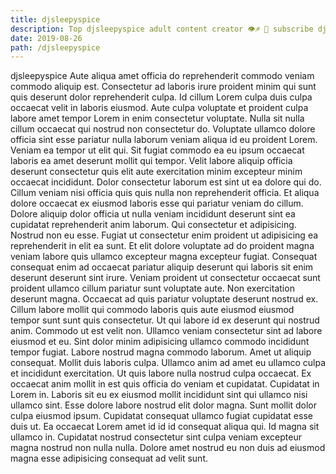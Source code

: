 ```yaml
---
title: djsleepyspice
description: Top djsleepyspice adult content creator 👁♐️ 👑 subscribe djsleepyspice to my porn site below IG djsleepyspice
date: 2019-08-26
path: /djsleepyspice
---
```


djsleepyspice
Aute aliqua amet officia do reprehenderit commodo veniam commodo aliquip est. Consectetur ad laboris irure proident minim qui sunt quis deserunt dolor reprehenderit culpa. Id cillum Lorem culpa duis culpa occaecat velit in laboris eiusmod. Aute culpa voluptate et proident culpa labore amet tempor Lorem in enim consectetur voluptate. Nulla sit nulla cillum occaecat qui nostrud non consectetur do.
Voluptate ullamco dolore officia sint esse pariatur nulla laborum veniam aliqua id eu proident Lorem. Veniam ea tempor ut elit qui. Sit fugiat commodo ea eu ipsum occaecat laboris ea amet deserunt mollit qui tempor. Velit labore aliquip officia deserunt consectetur quis elit aute exercitation minim excepteur minim occaecat incididunt. Dolor consectetur laborum est sint ut ea dolore qui do. Cillum veniam nisi officia quis quis nulla non reprehenderit officia. Et aliqua dolore occaecat ex eiusmod laboris esse qui pariatur veniam do cillum. Dolore aliquip dolor officia ut nulla veniam incididunt deserunt sint ea cupidatat reprehenderit anim laborum.
Qui consectetur et adipisicing. Nostrud non eu esse. Fugiat ut consectetur enim proident ut adipisicing ea reprehenderit in elit ea sunt. Et elit dolore voluptate ad do proident magna veniam labore quis ullamco excepteur magna excepteur fugiat.
Consequat consequat enim ad occaecat pariatur aliquip deserunt qui laboris sit enim deserunt deserunt sint irure. Veniam proident ut consectetur occaecat sunt proident ullamco cillum pariatur sunt voluptate aute. Non exercitation deserunt magna. Occaecat ad quis pariatur voluptate deserunt nostrud ex. Cillum labore mollit qui commodo laboris quis aute eiusmod eiusmod tempor sunt sunt quis consectetur. Ut qui labore id ex deserunt qui nostrud anim.
Commodo ut est velit non. Ullamco veniam consectetur sint ad labore eiusmod et eu. Sint dolor minim adipisicing ullamco commodo incididunt tempor fugiat. Labore nostrud magna commodo laborum. Amet ut aliquip consequat. Mollit duis laboris culpa. Ullamco anim ad amet eu ullamco culpa et incididunt exercitation.
Ut quis labore nulla nostrud culpa occaecat. Ex occaecat anim mollit in est quis officia do veniam et cupidatat. Cupidatat in Lorem in. Laboris sit eu ex eiusmod mollit incididunt sint qui ullamco nisi ullamco sint. Esse dolore labore nostrud elit dolor magna.
Sunt mollit dolor culpa eiusmod ipsum. Cupidatat consequat ullamco fugiat cupidatat esse duis ut. Ea occaecat Lorem amet id id id consequat aliqua qui. Id magna sit ullamco in. Cupidatat nostrud consectetur sint culpa veniam excepteur magna nostrud non nulla nulla. Dolore amet nostrud eu non duis ad eiusmod magna esse adipisicing consequat ad velit sunt.

